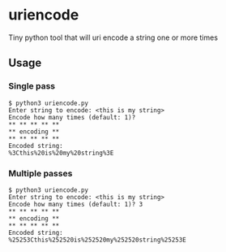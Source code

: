 # uriencode

Tiny python tool that will uri encode a string one or more times

## Usage

### Single pass

    $ python3 uriencode.py
    Enter string to encode: <this is my string>
    Encode how many times (default: 1)? 
    ** ** ** ** **
    ** encoding **
    ** ** ** ** **
    Encoded string: 
    %3Cthis%20is%20my%20string%3E

### Multiple passes

    $ python3 uriencode.py
    Enter string to encode: <this is my string>
    Encode how many times (default: 1)? 3
    ** ** ** ** **
    ** encoding **
    ** ** ** ** **
    Encoded string: 
    %25253Cthis%252520is%252520my%252520string%25253E
